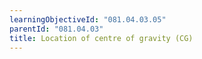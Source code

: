 ```yaml
---
learningObjectiveId: "081.04.03.05"
parentId: "081.04.03"
title: Location of centre of gravity (CG)
---
```


